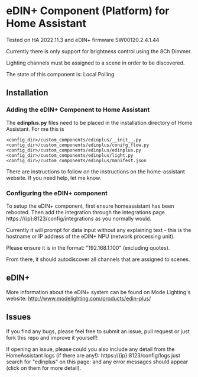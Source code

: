 # eDIN+ Component (Platform) for Home Assistant

Tested on HA 2022.11.3 and eDIN+ firmware SW00120.2.4.1.44

Currently there is only support for brightness control using the 8Ch Dimmer.

Lighting channels must be assigned to a scene in order to be discovered.

The state of this component is: Local Polling

## Installation
### Adding the eDIN+ Component to Home Assistant
The **edinplus.py** files need to be placed in the installation directory of Home Assistant. For me this is
```
<config_dir>/custom_components/edinplus/__init__.py
<config_dir>/custom_components/edinplus/conifg_flow.py
<config_dir>/custom_components/edinplus/edinplus.py
<config_dir>/custom_components/edinplus/light.py
<config_dir>/custom_components/edinplus/manifest.json
``` 
There are instructions to follow on the instructions on the home-assistant website. If you need help, let me know.

### Configuring the eDIN+ component

To setup the eDIN+ component, first ensure homeassistant has been rebooted. Then add the integration through the integrations page https://{ip}:8123/config/integrations as you normally would. 

Currently it will prompt for data input without any explaining text - this is the hostname or IP address of the eDIN+ NPU (network processing unit). 

Please ensure it is in the format: "192.168.1.100" (excluding quotes). 

From there, it should autodiscover all channels that are assigned to scenes.

## eDIN+
More information about the eDIN+ system can be found on Mode Lighting's website: http://www.modelighting.com/products/edin-plus/

## Issues

If you find any bugs, please feel free to submit an issue, pull request or just fork this repo and improve it yourself!

If opening an issue, please could you also include any detail from the HomeAssistant logs (if there are any!): https://{ip}:8123/config/logs just search for "edinplus" on this page: and any error messages should appear (click on them for more detail).
